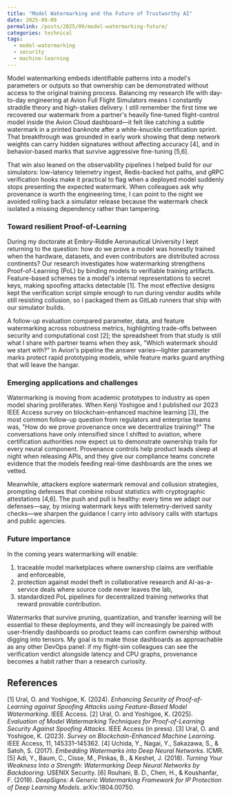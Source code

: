 ```yaml
---
title: "Model Watermarking and the Future of Trustworthy AI"
date: 2025-09-09
permalink: /posts/2025/09/model-watermarking-future/
categories: technical
tags:
  - model-watermarking
  - security
  - machine-learning
---
```


Model watermarking embeds identifiable patterns into a model's parameters or outputs so that ownership can be demonstrated without access to the original training process. Balancing my research life with day-to-day engineering at Avion Full Flight Simulators means I constantly straddle theory and high-stakes delivery. I still remember the first time we recovered our watermark from a partner's heavily fine-tuned flight-control model inside the Avion Cloud dashboard—it felt like catching a subtle watermark in a printed banknote after a white-knuckle certification sprint. That breakthrough was grounded in early work showing that deep network weights can carry hidden signatures without affecting accuracy [4], and in behavior-based marks that survive aggressive fine-tuning [5,6].

That win also leaned on the observability pipelines I helped build for our simulators: low-latency telemetry ingest, Redis-backed hot paths, and gRPC verification hooks make it practical to flag when a deployed model suddenly stops presenting the expected watermark. When colleagues ask why provenance is worth the engineering time, I can point to the night we avoided rolling back a simulator release because the watermark check isolated a missing dependency rather than tampering.

### Toward resilient Proof-of-Learning

During my doctorate at Embry-Riddle Aeronautical University I kept returning to the question: how do we prove a model was honestly trained when the hardware, datasets, and even contributors are distributed across continents? Our research investigates how watermarking strengthens Proof-of-Learning (PoL) by binding models to verifiable training artifacts. Feature-based schemes tie a model's internal representations to secret keys, making spoofing attacks detectable [1]. The most effective designs kept the verification script simple enough to run during vendor audits while still resisting collusion, so I packaged them as GitLab runners that ship with our simulator builds.

A follow-up evaluation compared parameter, data, and feature watermarking across robustness metrics, highlighting trade-offs between security and computational cost [2]; the spreadsheet from that study is still what I share with partner teams when they ask, "Which watermark should we start with?" In Avion's pipeline the answer varies—lighter parameter marks protect rapid prototyping models, while feature marks guard anything that will leave the hangar.

### Emerging applications and challenges

Watermarking is moving from academic prototypes to industry as open model sharing proliferates. When Kenji Yoshigoe and I published our 2023 IEEE Access survey on blockchain-enhanced machine learning [3], the most common follow-up question from regulators and enterprise teams was, "How do we prove provenance once we decentralize training?" The conversations have only intensified since I shifted to aviation, where certification authorities now expect us to demonstrate ownership trails for every neural component. Provenance controls help product leads sleep at night when releasing APIs, and they give our compliance teams concrete evidence that the models feeding real-time dashboards are the ones we vetted.

Meanwhile, attackers explore watermark removal and collusion strategies, prompting defenses that combine robust statistics with cryptographic attestations [4,6]. The push and pull is healthy: every time we adapt our defenses—say, by mixing watermark keys with telemetry-derived sanity checks—we sharpen the guidance I carry into advisory calls with startups and public agencies.

### Future importance

In the coming years watermarking will enable:

1. traceable model marketplaces where ownership claims are verifiable and enforceable,
2. protection against model theft in collaborative research and AI-as-a-service deals where source code never leaves the lab,
3. standardized PoL pipelines for decentralized training networks that reward provable contribution.

Watermarks that survive pruning, quantization, and transfer learning will be essential to these deployments, and they will increasingly be paired with user-friendly dashboards so product teams can confirm ownership without digging into tensors. My goal is to make those dashboards as approachable as any other DevOps panel: if my flight-sim colleagues can see the verification verdict alongside latency and CPU graphs, provenance becomes a habit rather than a research curiosity.

## References

[1] Ural, O. and Yoshigoe, K. (2024). *Enhancing Security of Proof-of-Learning against Spoofing Attacks using Feature-Based Model Watermarking*. IEEE Access.
[2] Ural, O. and Yoshigoe, K. (2025). *Evaluation of Model Watermarking Techniques for Proof-of-Learning Security Against Spoofing Attacks*. IEEE Access (in press).
[3] Ural, O. and Yoshigoe, K. (2023). *Survey on Blockchain-Enhanced Machine Learning*. IEEE Access, 11, 145331–145362.
[4] Uchida, Y., Nagai, Y., Sakazawa, S., & Satoh, S. (2017). *Embedding Watermarks into Deep Neural Networks*. ICMR.
[5] Adi, Y., Baum, C., Cisse, M., Pinkas, B., & Keshet, J. (2018). *Turning Your Weakness Into a Strength: Watermarking Deep Neural Networks by Backdooring*. USENIX Security.
[6] Rouhani, B. D., Chen, H., & Koushanfar, F. (2019). *DeepSigns: A Generic Watermarking Framework for IP Protection of Deep Learning Models*. arXiv:1804.00750.
